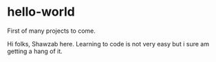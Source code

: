 # hello-world
First of many projects to come. 

Hi folks, 
Shawzab here. Learning to code is not very easy but i sure am getting a hang of it. 
